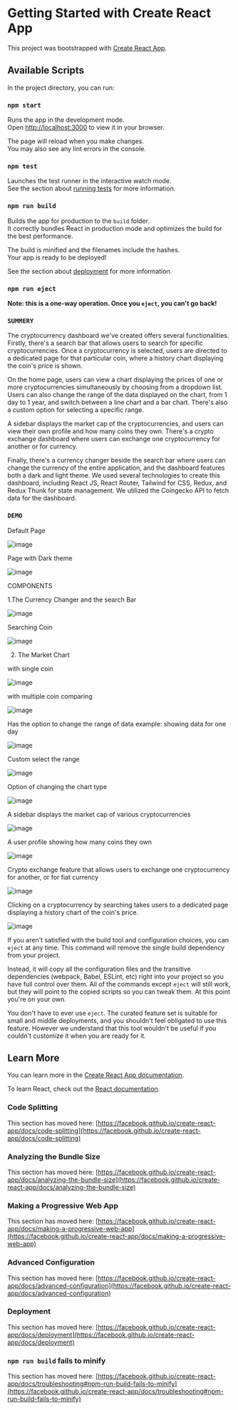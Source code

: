 # Getting Started with Create React App

This project was bootstrapped with [Create React App](https://github.com/facebook/create-react-app).

## Available Scripts

In the project directory, you can run:

### `npm start`

Runs the app in the development mode.\
Open [http://localhost:3000](http://localhost:3000) to view it in your browser.

The page will reload when you make changes.\
You may also see any lint errors in the console.

### `npm test`

Launches the test runner in the interactive watch mode.\
See the section about [running tests](https://facebook.github.io/create-react-app/docs/running-tests) for more information.

### `npm run build`

Builds the app for production to the `build` folder.\
It correctly bundles React in production mode and optimizes the build for the best performance.

The build is minified and the filenames include the hashes.\
Your app is ready to be deployed!

See the section about [deployment](https://facebook.github.io/create-react-app/docs/deployment) for more information.

### `npm run eject`

**Note: this is a one-way operation. Once you `eject`, you can't go back!**

### `SUMMERY`

The cryptocurrency dashboard we've created offers several functionalities. Firstly, there's a search bar that allows users to search for specific cryptocurrencies. Once a cryptocurrency is selected, users are directed to a dedicated page for that particular coin, where a history chart displaying the coin's price is shown. 

On the home page, users can view a chart displaying the prices of one or more cryptocurrencies simultaneously by choosing from a dropdown list. Users can also change the range of the data displayed on the chart, from 1 day to 1 year, and switch between a line chart and a bar chart. There's also a custom option for selecting a specific range.

A sidebar displays the market cap of the cryptocurrencies, and users can view their own profile and how many coins they own. There's a crypto exchange dashboard where users can exchange one cryptocurrency for another or for currency. 

Finally, there's a currency changer beside the search bar where users can change the currency of the entire application, and the dashboard features both a dark and light theme. We used several technologies to create this dashboard, including React JS, React Router, Tailwind for CSS, Redux, and Redux Thunk for state management. We utilized the Coingecko API to fetch data for the dashboard.

### `DEMO`

Default Page 

![image](https://user-images.githubusercontent.com/109571491/233762892-14c8e74a-b685-4b2d-a8d6-b8726306397f.png)

Page with Dark theme

![image](https://user-images.githubusercontent.com/109571491/233762943-441817d6-70ef-41a3-9714-0062e92efd1b.png)

COMPONENTS

1.The Currency Changer and the search Bar 

![image](https://user-images.githubusercontent.com/109571491/233763001-97ddeede-1683-4419-805d-87ad7093a993.png)

Searching Coin 

![image](https://user-images.githubusercontent.com/109571491/233763094-cac2eec8-40c5-4a06-b27f-b5def3aaf3ea.png)

2. The Market Chart 

  with single coin
  
  ![image](https://user-images.githubusercontent.com/109571491/233763151-c34e08ed-3768-47ff-a4b0-c3e237978446.png)
   
  with multiple coin comparing 
  
  ![image](https://user-images.githubusercontent.com/109571491/233763186-a2664690-fdd1-4edc-bbc5-08232a7c54d2.png)
  
  Has the option to change the range of data
  example: showing data for one day
  
  ![image](https://user-images.githubusercontent.com/109571491/233763292-0d64fe71-930b-4f6b-a21b-ff59ec8b9ef2.png)
  
  Custom select the range 
  
  ![image](https://user-images.githubusercontent.com/109571491/233763324-3af0d91c-849e-4935-970d-98132bf6ae46.png)
  
  Option of changing the chart type
  
  ![image](https://user-images.githubusercontent.com/109571491/233763450-cf6dc626-2c8b-44ba-a31a-a1c396604b26.png)
  
  A sidebar displays the market cap of various cryptocurrencies
  
  ![image](https://github.com/moitri-hazra/CryptoScope/assets/109571491/6dbb24e0-5adb-4472-8503-14e3d078161c)
  
  A user profile showing how many coins they own
  
  ![image](https://github.com/moitri-hazra/CryptoScope/assets/109571491/8cd87bd8-41d1-472d-8554-b21c06752422)
  
  Crypto exchange feature that allows users to exchange one cryptocurrency for another, or for fiat currency
  
  ![image](https://github.com/moitri-hazra/CryptoScope/assets/109571491/3dc0fff5-df62-4eb8-94b9-d6bf290dd5c2)
  
  Clicking on a cryptocurrency by searching takes users to a dedicated page displaying a history chart of the coin's price.
  
  ![image](https://github.com/moitri-hazra/CryptoScope/assets/109571491/a27a4ed8-ac6f-4505-b94c-624b670f0aed)




  



If you aren't satisfied with the build tool and configuration choices, you can `eject` at any time. This command will remove the single build dependency from your project.

Instead, it will copy all the configuration files and the transitive dependencies (webpack, Babel, ESLint, etc) right into your project so you have full control over them. All of the commands except `eject` will still work, but they will point to the copied scripts so you can tweak them. At this point you're on your own.

You don't have to ever use `eject`. The curated feature set is suitable for small and middle deployments, and you shouldn't feel obligated to use this feature. However we understand that this tool wouldn't be useful if you couldn't customize it when you are ready for it.

## Learn More

You can learn more in the [Create React App documentation](https://facebook.github.io/create-react-app/docs/getting-started).

To learn React, check out the [React documentation](https://reactjs.org/).

### Code Splitting

This section has moved here: [https://facebook.github.io/create-react-app/docs/code-splitting](https://facebook.github.io/create-react-app/docs/code-splitting)

### Analyzing the Bundle Size

This section has moved here: [https://facebook.github.io/create-react-app/docs/analyzing-the-bundle-size](https://facebook.github.io/create-react-app/docs/analyzing-the-bundle-size)

### Making a Progressive Web App

This section has moved here: [https://facebook.github.io/create-react-app/docs/making-a-progressive-web-app](https://facebook.github.io/create-react-app/docs/making-a-progressive-web-app)

### Advanced Configuration

This section has moved here: [https://facebook.github.io/create-react-app/docs/advanced-configuration](https://facebook.github.io/create-react-app/docs/advanced-configuration)

### Deployment

This section has moved here: [https://facebook.github.io/create-react-app/docs/deployment](https://facebook.github.io/create-react-app/docs/deployment)

### `npm run build` fails to minify

This section has moved here: [https://facebook.github.io/create-react-app/docs/troubleshooting#npm-run-build-fails-to-minify](https://facebook.github.io/create-react-app/docs/troubleshooting#npm-run-build-fails-to-minify)
